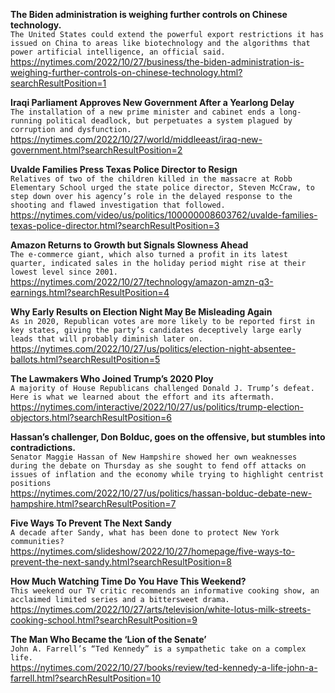 **The Biden administration is weighing further controls on Chinese technology.**\
`The United States could extend the powerful export restrictions it has issued on China to areas like biotechnology and the algorithms that power artificial intelligence, an official said.`\
https://nytimes.com/2022/10/27/business/the-biden-administration-is-weighing-further-controls-on-chinese-technology.html?searchResultPosition=1

**Iraqi Parliament Approves New Government After a Yearlong Delay**\
`The installation of a new prime minister and cabinet ends a long-running political deadlock, but perpetuates a system plagued by corruption and dysfunction.`\
https://nytimes.com/2022/10/27/world/middleeast/iraq-new-government.html?searchResultPosition=2

**Uvalde Families Press Texas Police Director to Resign**\
`Relatives of two of the children killed in the massacre at Robb Elementary School urged the state police director, Steven McCraw, to step down over his agency’s role in the delayed response to the shooting and flawed investigation that followed.`\
https://nytimes.com/video/us/politics/100000008603762/uvalde-families-texas-police-director.html?searchResultPosition=3

**Amazon Returns to Growth but Signals Slowness Ahead**\
`The e-commerce giant, which also turned a profit in its latest quarter, indicated sales in the holiday period might rise at their lowest level since 2001.`\
https://nytimes.com/2022/10/27/technology/amazon-amzn-q3-earnings.html?searchResultPosition=4

**Why Early Results on Election Night May Be Misleading Again**\
`As in 2020, Republican votes are more likely to be reported first in key states, giving the party’s candidates deceptively large early leads that will probably diminish later on.`\
https://nytimes.com/2022/10/27/us/politics/election-night-absentee-ballots.html?searchResultPosition=5

**The Lawmakers Who Joined Trump’s 2020 Ploy**\
`A majority of House Republicans challenged Donald J. Trump’s defeat. Here is what we learned about the effort and its aftermath.`\
https://nytimes.com/interactive/2022/10/27/us/politics/trump-election-objectors.html?searchResultPosition=6

**Hassan’s challenger, Don Bolduc, goes on the offensive, but stumbles into contradictions.**\
`Senator Maggie Hassan of New Hampshire showed her own weaknesses during the debate on Thursday as she sought to fend off attacks on issues of inflation and the economy while trying to highlight centrist positions`\
https://nytimes.com/2022/10/27/us/politics/hassan-bolduc-debate-new-hampshire.html?searchResultPosition=7

**Five Ways To Prevent The Next Sandy**\
`A decade after Sandy, what has been done to protect New York communities?`\
https://nytimes.com/slideshow/2022/10/27/homepage/five-ways-to-prevent-the-next-sandy.html?searchResultPosition=8

**How Much Watching Time Do You Have This Weekend?**\
`This weekend our TV critic recommends an informative cooking show, an acclaimed limited series and a bittersweet drama.`\
https://nytimes.com/2022/10/27/arts/television/white-lotus-milk-streets-cooking-school.html?searchResultPosition=9

**The Man Who Became the ‘Lion of the Senate’**\
`John A. Farrell’s “Ted Kennedy” is a sympathetic take on a complex life.`\
https://nytimes.com/2022/10/27/books/review/ted-kennedy-a-life-john-a-farrell.html?searchResultPosition=10

